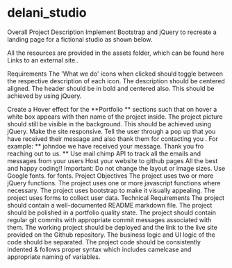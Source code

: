 # delani_studio

Overall Project Description
Implement Bootstrap and jQuery to recreate a landing page for a fictional studio as shown below.

All the resources are provided in the assets folder, which can be found here Links to an external site..


Requirements
The 'What we do'  icons when clicked should toggle between the respective description of each icon. The description should be centered aligned. The header should be in bold and centered also. This should be achieved by using jQuery.

Create a Hover effect for the **Portfolio ** sections such that on hover a white box appears with then name of the project inside. The project picture should still be visible in the background. This should be achieved using jQuery.
Make the site responsive.
Tell the user through a pop up that you have received their message and also thank them for contacting you . For example: ** johndoe we have received your message. Thank you fro reaching out to us. **
Use mail chimp API to track all the emails and messages from your users
Host your website to github pages
All the best and happy coding!!
Important:
Do not change the layout or image sizes.
Use Google fonts. for fonts.
Project Objectives
The project uses two or more jQuery functions.
The project uses one or more javascript functions where necessary.
The project uses bootstrap to make it visually appealing.
The project uses forms to collect user data.
Technical Requirements
The project should contain a well-documented README markdown file.
The project should be polished in a portfolio quality state.
The project should contain regular git commits with appropriate commit messages associated with them.
The working project should be deployed and the link to the live site provided on the Github repository.
The business logic and UI logic of the code should be separated.
The project code should be consistently indented & follows proper syntax which includes camelcase and appropriate naming of variables.